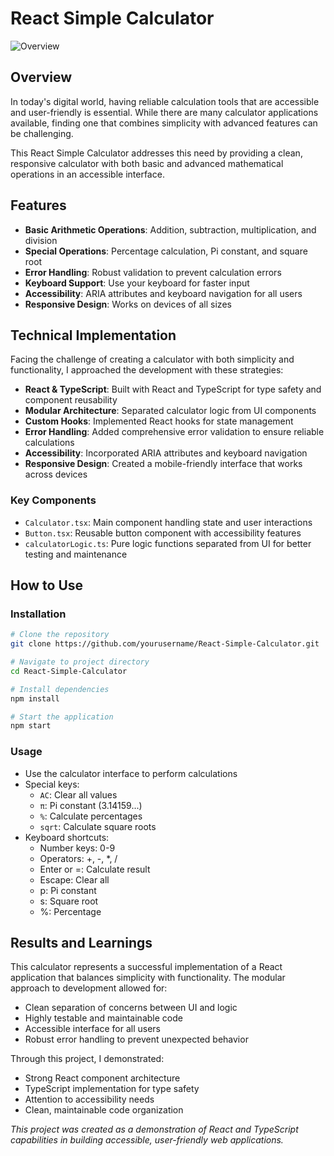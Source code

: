 # React Simple Calculator

![Overview](https://i.ibb.co/931TyBJS/image.png)

## Overview

In today's digital world, having reliable calculation tools that are accessible and user-friendly is essential. While there are many calculator applications available, finding one that combines simplicity with advanced features can be challenging.

This React Simple Calculator addresses this need by providing a clean, responsive calculator with both basic and advanced mathematical operations in an accessible interface.

## Features

- **Basic Arithmetic Operations**: Addition, subtraction, multiplication, and division
- **Special Operations**: Percentage calculation, Pi constant, and square root
- **Error Handling**: Robust validation to prevent calculation errors
- **Keyboard Support**: Use your keyboard for faster input
- **Accessibility**: ARIA attributes and keyboard navigation for all users
- **Responsive Design**: Works on devices of all sizes

## Technical Implementation

Facing the challenge of creating a calculator with both simplicity and functionality, I approached the development with these strategies:

- **React & TypeScript**: Built with React and TypeScript for type safety and component reusability
- **Modular Architecture**: Separated calculator logic from UI components
- **Custom Hooks**: Implemented React hooks for state management
- **Error Handling**: Added comprehensive error validation to ensure reliable calculations
- **Accessibility**: Incorporated ARIA attributes and keyboard navigation
- **Responsive Design**: Created a mobile-friendly interface that works across devices

### Key Components

- `Calculator.tsx`: Main component handling state and user interactions
- `Button.tsx`: Reusable button component with accessibility features
- `calculatorLogic.ts`: Pure logic functions separated from UI for better testing and maintenance

## How to Use

### Installation

```bash
# Clone the repository
git clone https://github.com/yourusername/React-Simple-Calculator.git

# Navigate to project directory
cd React-Simple-Calculator

# Install dependencies
npm install

# Start the application
npm start
```

### Usage

- Use the calculator interface to perform calculations
- Special keys:
  - `AC`: Clear all values
  - `π`: Pi constant (3.14159...)
  - `%`: Calculate percentages
  - `sqrt`: Calculate square roots
- Keyboard shortcuts:
  - Number keys: 0-9
  - Operators: +, -, \*, /
  - Enter or =: Calculate result
  - Escape: Clear all
  - p: Pi constant
  - s: Square root
  - %: Percentage

## Results and Learnings

This calculator represents a successful implementation of a React application that balances simplicity with functionality. The modular approach to development allowed for:

- Clean separation of concerns between UI and logic
- Highly testable and maintainable code
- Accessible interface for all users
- Robust error handling to prevent unexpected behavior

Through this project, I demonstrated:

- Strong React component architecture
- TypeScript implementation for type safety
- Attention to accessibility needs
- Clean, maintainable code organization

_This project was created as a demonstration of React and TypeScript capabilities in building accessible, user-friendly web applications._
